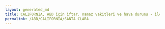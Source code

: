 ```yaml
---
layout: generated_md
title: CALIFORNIA, ABD için iftar, namaz vakitleri ve hava durumu - ilçe/eyalet seç
permalink: /ABD/CALIFORNIA/SANTA CLARA
---
```


<script type="text/javascript">
  var country = ABD;
  var city = CALIFORNIA;
  var state = SANTA CLARA;
  var lat = 72;
  var lon = 21;
</script>
